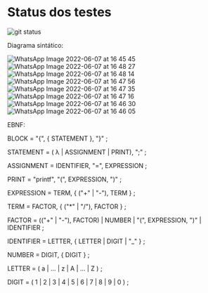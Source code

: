 # Status dos testes
![git status](http://3.129.230.99/svg/fernandocfbf/logComp/)

Diagrama sintático:

![WhatsApp Image 2022-06-07 at 16 45 45](https://user-images.githubusercontent.com/49531192/172638296-19623f72-499e-44f4-baf1-9c19e827597b.jpeg)
![WhatsApp Image 2022-06-07 at 16 48 27](https://user-images.githubusercontent.com/49531192/172638304-0f2e2299-66b9-44a9-8277-6afa2a6c46b0.jpeg)
![WhatsApp Image 2022-06-07 at 16 48 14](https://user-images.githubusercontent.com/49531192/172638305-cc7d6e0b-199b-4d36-9bef-d7c4d82bd03f.jpeg)
![WhatsApp Image 2022-06-07 at 16 47 56](https://user-images.githubusercontent.com/49531192/172638306-595ca648-46c2-462b-a656-20f16c729a40.jpeg)
![WhatsApp Image 2022-06-07 at 16 47 35](https://user-images.githubusercontent.com/49531192/172638308-2b155959-bd77-4275-8eda-cd35c82d505f.jpeg)
![WhatsApp Image 2022-06-07 at 16 47 16](https://user-images.githubusercontent.com/49531192/172638311-be7ccfb2-b64f-4452-a11f-7a574bd46b81.jpeg)
![WhatsApp Image 2022-06-07 at 16 46 30](https://user-images.githubusercontent.com/49531192/172638314-a566717e-7b9d-43ad-a759-e816e01e2aa2.jpeg)
![WhatsApp Image 2022-06-07 at 16 46 05](https://user-images.githubusercontent.com/49531192/172638316-3303018d-8610-4469-8255-9e7d0fc9a22a.jpeg)

EBNF:

BLOCK = "{", { STATEMENT }, "}" ;

STATEMENT = ( λ | ASSIGNMENT | PRINT), ";" ;

ASSIGNMENT = IDENTIFIER, "=", EXPRESSION ;

PRINT = "printf", "(", EXPRESSION, ")" ;

EXPRESSION = TERM, { ("+" | "-"), TERM } ;

TERM = FACTOR, { ("*" | "/"), FACTOR } ;

FACTOR = (("+" | "-"), FACTOR) | NUMBER | "(", EXPRESSION, ")" | IDENTIFIER ;

IDENTIFIER = LETTER, { LETTER | DIGIT | "_" } ;

NUMBER = DIGIT, { DIGIT } ;

LETTER = ( a | ... | z | A | ... | Z ) ;

DIGIT = ( 1 | 2 | 3 | 4 | 5 | 6 | 7 | 8 | 9 | 0 ) ;
